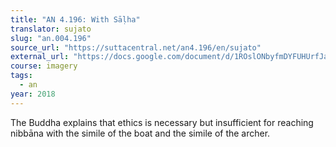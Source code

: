 ```yaml
---
title: "AN 4.196: With Sāḷha"
translator: sujato
slug: "an.004.196"
source_url: "https://suttacentral.net/an4.196/en/sujato"
external_url: "https://docs.google.com/document/d/1ROslONbyfmDYFUHUrfJaLyz1Rj4k2NwGbXevmLi0zKY/edit"
course: imagery
tags:
  - an
year: 2018
---
```


The Buddha explains that ethics is necessary but insufficient for reaching nibbāna with the simile of the boat and the simile of the archer.

